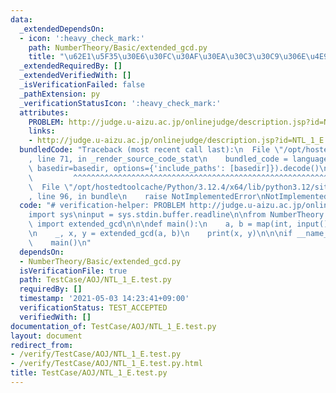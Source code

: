 ```yaml
---
data:
  _extendedDependsOn:
  - icon: ':heavy_check_mark:'
    path: NumberTheory/Basic/extended_gcd.py
    title: "\u62E1\u5F35\u30E6\u30FC\u30AF\u30EA\u30C3\u30C9\u306E\u4E92\u9664\u6CD5"
  _extendedRequiredBy: []
  _extendedVerifiedWith: []
  _isVerificationFailed: false
  _pathExtension: py
  _verificationStatusIcon: ':heavy_check_mark:'
  attributes:
    PROBLEM: http://judge.u-aizu.ac.jp/onlinejudge/description.jsp?id=NTL_1_E
    links:
    - http://judge.u-aizu.ac.jp/onlinejudge/description.jsp?id=NTL_1_E
  bundledCode: "Traceback (most recent call last):\n  File \"/opt/hostedtoolcache/Python/3.12.4/x64/lib/python3.12/site-packages/onlinejudge_verify/documentation/build.py\"\
    , line 71, in _render_source_code_stat\n    bundled_code = language.bundle(stat.path,\
    \ basedir=basedir, options={'include_paths': [basedir]}).decode()\n          \
    \         ^^^^^^^^^^^^^^^^^^^^^^^^^^^^^^^^^^^^^^^^^^^^^^^^^^^^^^^^^^^^^^^^^^^^^^^^^^^^^^^^^\n\
    \  File \"/opt/hostedtoolcache/Python/3.12.4/x64/lib/python3.12/site-packages/onlinejudge_verify/languages/python.py\"\
    , line 96, in bundle\n    raise NotImplementedError\nNotImplementedError\n"
  code: "# verification-helper: PROBLEM http://judge.u-aizu.ac.jp/onlinejudge/description.jsp?id=NTL_1_E\n\
    import sys\ninput = sys.stdin.buffer.readline\n\nfrom NumberTheory.Basic.extended_gcd\
    \ import extended_gcd\n\n\ndef main():\n    a, b = map(int, input().split())\n\
    \n    _, x, y = extended_gcd(a, b)\n    print(x, y)\n\n\nif __name__ == '__main__':\n\
    \    main()\n"
  dependsOn:
  - NumberTheory/Basic/extended_gcd.py
  isVerificationFile: true
  path: TestCase/AOJ/NTL_1_E.test.py
  requiredBy: []
  timestamp: '2021-05-03 14:23:41+09:00'
  verificationStatus: TEST_ACCEPTED
  verifiedWith: []
documentation_of: TestCase/AOJ/NTL_1_E.test.py
layout: document
redirect_from:
- /verify/TestCase/AOJ/NTL_1_E.test.py
- /verify/TestCase/AOJ/NTL_1_E.test.py.html
title: TestCase/AOJ/NTL_1_E.test.py
---
```

